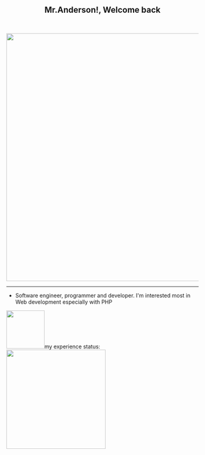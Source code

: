 <h2 align="center">Mr.Anderson!, Welcome back</h2> <br>
<p align="center">
 <img src="https://github.com/Mr-M-Moradi/Mr-M-Moradi/assets/167945263/5c0292d5-1a26-44f9-909f-8f54a05311bc" width="650"/>
</p>
<hr>
<ul>
<li>Software engineer, programmer and developer. I'm interested most in Web development especially with PHP </li> 
</ul>
<img src="https://github.com/user-attachments/assets/821773e2-dba0-4bec-bc90-505b71d9e835" width="100"/>my experience status: <img src="https://github.com/user-attachments/assets/f0df9d42-6f7d-439b-a39b-04b0b13ec2a7" width="260"/>


